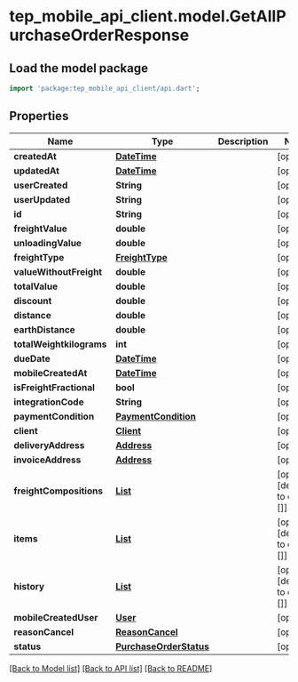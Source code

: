 # tep_mobile_api_client.model.GetAllPurchaseOrderResponse

## Load the model package
```dart
import 'package:tep_mobile_api_client/api.dart';
```

## Properties
Name | Type | Description | Notes
------------ | ------------- | ------------- | -------------
**createdAt** | [**DateTime**](DateTime.md) |  | [optional] 
**updatedAt** | [**DateTime**](DateTime.md) |  | [optional] 
**userCreated** | **String** |  | [optional] 
**userUpdated** | **String** |  | [optional] 
**id** | **String** |  | [optional] 
**freightValue** | **double** |  | [optional] 
**unloadingValue** | **double** |  | [optional] 
**freightType** | [**FreightType**](FreightType.md) |  | [optional] 
**valueWithoutFreight** | **double** |  | [optional] 
**totalValue** | **double** |  | [optional] 
**discount** | **double** |  | [optional] 
**distance** | **double** |  | [optional] 
**earthDistance** | **double** |  | [optional] 
**totalWeightkilograms** | **int** |  | [optional] 
**dueDate** | [**DateTime**](DateTime.md) |  | [optional] 
**mobileCreatedAt** | [**DateTime**](DateTime.md) |  | [optional] 
**isFreightFractional** | **bool** |  | [optional] 
**integrationCode** | **String** |  | [optional] 
**paymentCondition** | [**PaymentCondition**](PaymentCondition.md) |  | [optional] 
**client** | [**Client**](Client.md) |  | [optional] 
**deliveryAddress** | [**Address**](Address.md) |  | [optional] 
**invoiceAddress** | [**Address**](Address.md) |  | [optional] 
**freightCompositions** | [**List<FreightComposition>**](FreightComposition.md) |  | [optional] [default to const []]
**items** | [**List<PurchaseOrderItem>**](PurchaseOrderItem.md) |  | [optional] [default to const []]
**history** | [**List<PurchaseOrderHistory>**](PurchaseOrderHistory.md) |  | [optional] [default to const []]
**mobileCreatedUser** | [**User**](User.md) |  | [optional] 
**reasonCancel** | [**ReasonCancel**](ReasonCancel.md) |  | [optional] 
**status** | [**PurchaseOrderStatus**](PurchaseOrderStatus.md) |  | [optional] 

[[Back to Model list]](../README.md#documentation-for-models) [[Back to API list]](../README.md#documentation-for-api-endpoints) [[Back to README]](../README.md)


